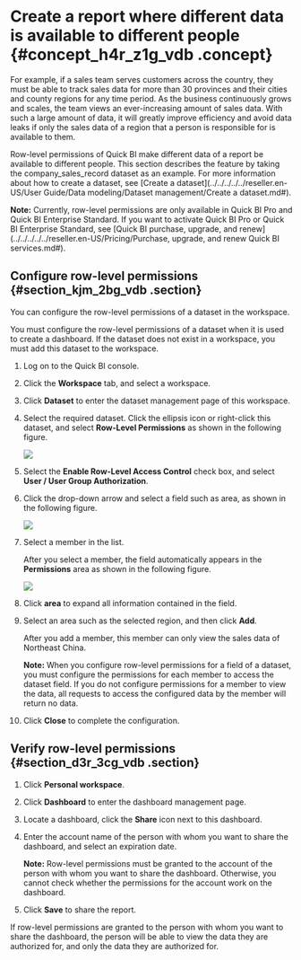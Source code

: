 # Create a report where different data is available to different people {#concept_h4r_z1g_vdb .concept}

For example, if a sales team serves customers across the country, they must be able to track sales data for more than 30 provinces and their cities and county regions for any time period. As the business continuously grows and scales, the team views an ever-increasing amount of sales data. With such a large amount of data, it will greatly improve efficiency and avoid data leaks if only the sales data of a region that a person is responsible for is available to them.

Row-level permissions of Quick BI make different data of a report be available to different people. This section describes the feature by taking the company\_sales\_record dataset as an example. For more information about how to create a dataset, see [Create a dataset](../../../../../reseller.en-US/User Guide/Data modeling/Dataset management/Create a dataset.md#).

**Note:** Currently, row-level permissions are only available in Quick BI Pro and Quick BI Enterprise Standard. If you want to activate Quick BI Pro or Quick BI Enterprise Standard, see [Quick BI purchase, upgrade, and renew](../../../../../reseller.en-US/Pricing/Purchase, upgrade, and renew Quick BI services.md#).

## Configure row-level permissions {#section_kjm_2bg_vdb .section}

You can configure the row-level permissions of a dataset in the workspace.

You must configure the row-level permissions of a dataset when it is used to create a dashboard. If the dataset does not exist in a workspace, you must add this dataset to the workspace.

1.  Log on to the Quick BI console.
2.  Click the **Workspace** tab, and select a workspace.
3.  Click **Dataset** to enter the dataset management page of this workspace.
4.  Select the required dataset. Click the ellipsis icon or right-click this dataset, and select **Row-Level Permissions** as shown in the following figure.

    ![](http://static-aliyun-doc.oss-cn-hangzhou.aliyuncs.com/assets/img/9191/15541001621956_en-US.png)

5.  Select the **Enable Row-Level Access Control** check box, and select **User / User Group Authorization**.
6.  Click the drop-down arrow and select a field such as area, as shown in the following figure.

    ![](http://static-aliyun-doc.oss-cn-hangzhou.aliyuncs.com/assets/img/9191/15541001621958_en-US.png)

7.  Select a member in the list.

    After you select a member, the field automatically appears in the **Permissions** area as shown in the following figure.

    ![](http://static-aliyun-doc.oss-cn-hangzhou.aliyuncs.com/assets/img/9191/15541001621961_en-US.png)

8.  Click **area** to expand all information contained in the field.
9.  Select an area such as the selected region, and then click **Add**.

    After you add a member, this member can only view the sales data of Northeast China.

    **Note:** When you configure row-level permissions for a field of a dataset, you must configure the permissions for each member to access the dataset field. If you do not configure permissions for a member to view the data, all requests to access the configured data by the member will return no data.

10. Click **Close** to complete the configuration.

## Verify row-level permissions {#section_d3r_3cg_vdb .section}

1.  Click **Personal workspace**.
2.  Click **Dashboard** to enter the dashboard management page.
3.  Locate a dashboard, click the **Share** icon next to this dashboard.
4.  Enter the account name of the person with whom you want to share the dashboard, and select an expiration date.

    **Note:** Row-level permissions must be granted to the account of the person with whom you want to share the dashboard. Otherwise, you cannot check whether the permissions for the account work on the dashboard.

5.  Click **Save** to share the report.

If row-level permissions are granted to the person with whom you want to share the dashboard, the person will be able to view the data they are authorized for, and only the data they are authorized for.

